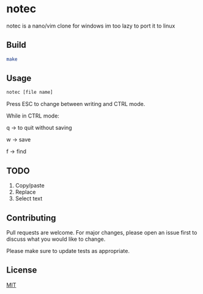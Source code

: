 # notec

notec is a nano/vim clone for windows
im too lazy to port it to linux

## Build

```bash
make
```

## Usage

```bash
notec [file name]
```
Press ESC to change between writing and CTRL mode.

While in CTRL mode:

q -> to quit without saving

w -> save

f -> find

## TODO

1. Copy/paste
2. Replace
3. Select text

## Contributing

Pull requests are welcome. For major changes, please open an issue first
to discuss what you would like to change.

Please make sure to update tests as appropriate.

## License

[MIT](https://choosealicense.com/licenses/mit/)